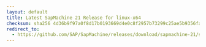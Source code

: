 ```yaml
---
layout: default
title: Latest SapMachine 21 Release for linux-x64
checksum: sha256 4d36b9f97a0f8d17b0193669d4e0c8f2957b73299c25ae5b9356fa429365ee26
redirect_to:
  - https://github.com/SAP/SapMachine/releases/download/sapmachine-21/sapmachine-jre-21_linux-x64_bin.tar.gz
---
```

